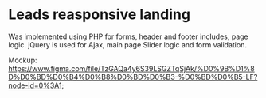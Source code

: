 # Leads reasponsive landing

Was implemented using PHP for forms, header and footer includes, page logic. 
jQuery is used for Ajax, main page Slider logic and form validation. 

Mockup: https://www.figma.com/file/TzGAQa4y6S39LSGZTqSjAk/%D0%9B%D1%8D%D0%BD%D0%B4%D0%B8%D0%BD%D0%B3-%D0%BD%D0%B5-LF?node-id=0%3A1; 
